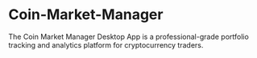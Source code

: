 # Coin-Market-Manager
The Coin Market Manager Desktop App is a professional-grade portfolio tracking and analytics platform for cryptocurrency traders.
